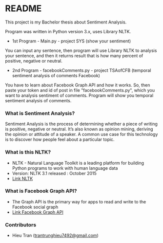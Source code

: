 # README #

This project is my Bachelor thesis about Sentiment Analysis.

Program was written in Python version 3.x, uses Library NLTK.

* 1st Program - Main.py - project SYS (show your sentiment)

You can input any sentence, then program will use Library NLTK to analysis your sentence, and then it returns result that is how many percent of positive, negative or neutral.

* 2nd Program - facebookComments.py - project TSAofCFB (temporal sentiment analysis of comments Facebook)

You have to learn about Facebook Graph API and how it works. So, then paste your token and id of post in file "facebookComments.py", which you want to analysis sentiment of comments. Program will show you temporal sentiment analysis of comments.

### What is Sentiment Analysis? ###

   Sentiment Analysis is the process of determining whether a piece of writing is positive, negative or neutral. It’s also known as opinion mining, deriving the opinion or attitude of a speaker. A common use case for this technology is to discover how people feel about a particular topic.

### What is this NLTK? ###

* NLTK - Natural Language Toolkit is a leading platform for building Python programs to work with human language data
* Version: NLTK 3.1 released : October 2015
* [Link NLTK](http://www.nltk.org/)

### What is Facebook Graph API? ###
* The Graph API is the primary way for apps to read and write to the Facebook social graph
* [Link Facebook Graph API](https://developers.facebook.com/docs/graph-api)

### Contributors ###

* Hieu Tran (trantrunghieu7492@gmail.com)